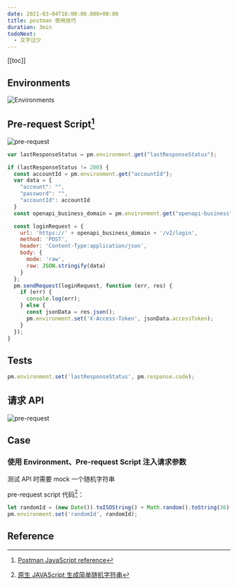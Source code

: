 ```yaml
---
date: 2021-03-04T16:00:00.000+00:00
title: postman 使用技巧
duration: 3min
todoNext:
  - 文字过少
---
```


[[toc]]

## Environments

![Environments](https://cdn.alomerry.com/blog/assets/img/posts/postman-globals.png)

## Pre-request Script[^postman-javaScript-reference]

![pre-request](https://cdn.alomerry.com/blog/assets/img/posts/postman-pre-request.png)

```js
var lastResponseStatus = pm.environment.get("lastResponseStatus");

if (lastResponseStatus != 200) {
  const accountId = pm.environment.get("accountId");
  var data = {
    "account": "",
    "password": "",
    "accountId": accountId
  }
  const openapi_business_domain = pm.environment.get("openapi-business");

  const loginRequest = {
    url: 'https://' + openapi_business_domain + '/v2/login',
    method: 'POST',
    header: 'Content-Type:application/json',
    body: {
      mode: 'raw',
      raw: JSON.stringify(data)
    }
  };
  pm.sendRequest(loginRequest, function (err, res) {
    if (err) {
      console.log(err);
    } else {
      const jsonData = res.json();
      pm.environment.set('X-Access-Token', jsonData.accessToken);
    }
  });
}
```

## Tests

```js
pm.environment.set('lastResponseStatus', pm.response.code);
```

## 请求 API

![pre-request](https://cdn.alomerry.com/blog/assets/img/posts/postman-variable-value.png)

## Case

### 使用 Environment、Pre-request Script 注入请求参数

测试 API 时需要 mock 一个随机字符串

pre-request script 代码[^js-random-string]：

```javascript
let randomId = (new Date()).toISOString() + Math.random().toString(36).slice(-8);
pm.environment.set('randomId', randomId);
```

## Reference

[^js-random-string]: [原生 JAVAScript 生成简单随机字符串](https://juejin.cn/post/6844903665522704398)

[^postman-javaScript-reference]: [Postman JavaScript reference](https://learning.postman.com/docs/writing-scripts/script-references/postman-sandbox-api-reference/)
